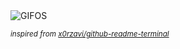 <div align="justify">
<picture>
    <source media="(prefers-color-scheme: dark)" srcset="https://i.ibb.co/fdcvnL7W/output-gif.gif">
    <source media="(prefers-color-scheme: light)" srcset="https://i.ibb.co/fdcvnL7W/output-gif.gif">
    <img alt="GIFOS" src="https://i.ibb.co/fdcvnL7W/output-gif.gif">
</picture>

<sub><i>inspired from [x0rzavi/github-readme-terminal](https://github.com/x0rzavi/github-readme-terminal)</i></sub>

</div>

<!-- Image deletion URL: https://ibb.co/b5fJ2DnV/7f7be2ac1ec86485bd8c6bcaa6ebb014 -->